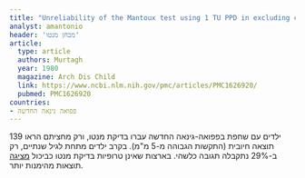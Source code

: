 ```yaml
---
title: "Unreliability of the Mantoux test using 1 TU PPD in excluding childhood tuberculosis in Papua New Guinea"
analyst: amantonio
header: 'מבחן מנטו'
article:
  type: article
  authors: Murtagh
  year: 1980
  magazine: Arch Dis Child
  link: https://www.ncbi.nlm.nih.gov/pmc/articles/PMC1626920/
  pubmed: PMC1626920
countries:
- פפואה גינאה החדשה
---
```


139 ילדים עם שחפת בפפואה-גינאה החדשה עברו בדיקת מנטו, ורק מחציתם הראו תוצאה חיובית (התקשות הגבוהה מ-5 מ"מ). בקרב ילדים מתחת לגיל שנתיים, רק ב-29% נתקבלה תגובה כלשהי. בארצות שאינן טרופיות בדיקת מנטו כביכול [מציגה](https://www.ncbi.nlm.nih.gov/pmc/articles/PMC2555291/) תוצאות מהימנות יותר.
